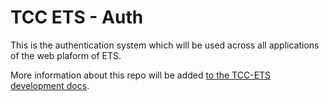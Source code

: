 # TCC ETS - Auth

This is the authentication system which will be used across all applications of the web plaform of ETS.

More information about this repo will be added [to the TCC-ETS development docs](https://docs-tcc-ets.vercel.app/).

